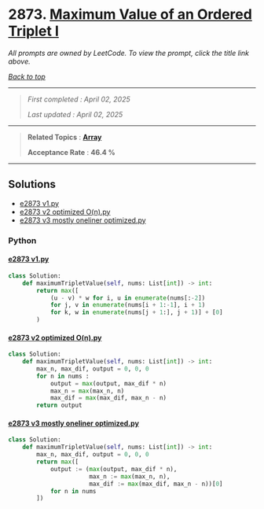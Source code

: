# 2873. [Maximum Value of an Ordered Triplet I](<https://leetcode.com/problems/maximum-value-of-an-ordered-triplet-i>)

*All prompts are owned by LeetCode. To view the prompt, click the title link above.*

*[Back to top](<../README.md>)*

------

> *First completed : April 02, 2025*
>
> *Last updated : April 02, 2025*

------

> **Related Topics** : **[Array](<by_topic/Array.md>)**
>
> **Acceptance Rate** : **46.4 %**

------

## Solutions

- [e2873 v1.py](<../my-submissions/e2873 v1.py>)
- [e2873 v2 optimized O(n).py](<../my-submissions/e2873 v2 optimized O(n).py>)
- [e2873 v3 mostly oneliner optimized.py](<../my-submissions/e2873 v3 mostly oneliner optimized.py>)
### Python
#### [e2873 v1.py](<../my-submissions/e2873 v1.py>)
```Python
class Solution:
    def maximumTripletValue(self, nums: List[int]) -> int:
        return max([
            (u - v) * w for i, u in enumerate(nums[:-2]) 
            for j, v in enumerate(nums[i + 1:-1], i + 1)
            for k, w in enumerate(nums[j + 1:], j + 1)] + [0]
        )
```

#### [e2873 v2 optimized O(n).py](<../my-submissions/e2873 v2 optimized O(n).py>)
```Python
class Solution:
    def maximumTripletValue(self, nums: List[int]) -> int:
        max_n, max_dif, output = 0, 0, 0
        for n in nums :
            output = max(output, max_dif * n)
            max_n = max(max_n, n)
            max_dif = max(max_dif, max_n - n)
        return output
```

#### [e2873 v3 mostly oneliner optimized.py](<../my-submissions/e2873 v3 mostly oneliner optimized.py>)
```Python
class Solution:
    def maximumTripletValue(self, nums: List[int]) -> int:
        max_n, max_dif, output = 0, 0, 0
        return max([
            output := (max(output, max_dif * n), 
                       max_n := max(max_n, n), 
                       max_dif := max(max_dif, max_n - n))[0] 
            for n in nums
        ])
```

